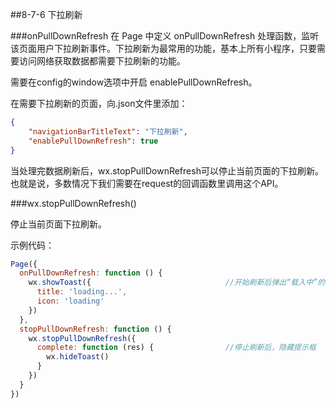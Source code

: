 ##8-7-6 下拉刷新

###onPullDownRefresh
在 Page 中定义 onPullDownRefresh 处理函数，监听该页面用户下拉刷新事件。下拉刷新为最常用的功能，基本上所有小程序，只要需要访问网络获取数据都需要下拉刷新的功能。

需要在config的window选项中开启 enablePullDownRefresh。

在需要下拉刷新的页面，向.json文件里添加：
```json
{
    "navigationBarTitleText": "下拉刷新",
    "enablePullDownRefresh": true
}
```
当处理完数据刷新后，wx.stopPullDownRefresh可以停止当前页面的下拉刷新。也就是说，多数情况下我们需要在request的回调函数里调用这个API。

###wx.stopPullDownRefresh()

停止当前页面下拉刷新。

示例代码：

```js
Page({
  onPullDownRefresh: function () {
    wx.showToast({                              //开始刷新后弹出“载入中”的消息提示框
      title: 'loading...',
      icon: 'loading'
    })
  },
  stopPullDownRefresh: function () {
    wx.stopPullDownRefresh({
      complete: function (res) {                //停止刷新后，隐藏提示框
        wx.hideToast()
      }
    })
  }
})

```